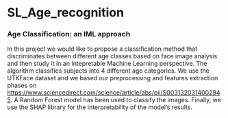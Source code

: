 # SL_Age_recognition

### Age Classification: an IML approach

In this project we would like to propose a classification method that discriminates between
different age classes based on face image analysis and then study it in an Intepretable Machine
Learning perspective. The algorithm classifies subjects into 4 different age categories. We use
the UTKFace dataset and we based our preprocessing and features extraction phases on https://www.sciencedirect.com/science/article/abs/pii/S0031320314002945. A
Random Forest model has been used to classify the images. Finally, we use the SHAP library
for the interpretability of the model’s results.
